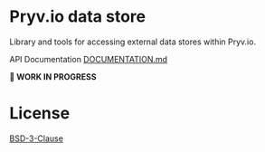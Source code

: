 # Pryv.io data store

Library and tools for accessing external data stores within Pryv.io.

API Documentation [DOCUMENTATION.md](DOCUMENTATION.md)

**🚧 WORK IN PROGRESS**


# License

[BSD-3-Clause](LICENSE)
